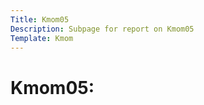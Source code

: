 ```yaml
---
Title: Kmom05
Description: Subpage for report on Kmom05
Template: Kmom
---
```


Kmom05:
==================
